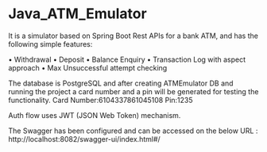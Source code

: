 # Java_ATM_Emulator

It is a simulator based on Spring Boot Rest APIs for a bank ATM, and has the following simple features:

• Withdrawal • Deposit • Balance Enquiry • Transaction Log with aspect approach • Max Unsuccessful attempt checking

The database is PostgreSQL and after creating ATMEmulator DB and running the project a card number and a pin will be generated for testing the functionality.
Card Number:6104337861045108
Pin:1235

Auth flow uses JWT (JSON Web Token) mechanism.

The Swagger has been configured and can be accessed on the below URL :
http://localhost:8082/swagger-ui/index.html#/
